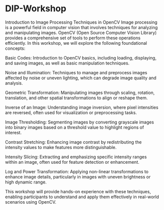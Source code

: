 # DIP-Workshop

Introduction to Image Processing Techniques in OpenCV
Image processing is a powerful field in computer vision that involves techniques for analyzing and manipulating images. OpenCV (Open Source Computer Vision Library) provides a comprehensive set of tools to perform these operations efficiently. In this workshop, we will explore the following foundational concepts:

Basic Codes: Introduction to OpenCV basics, including loading, displaying, and saving images, as well as basic manipulation techniques.

Noise and Illumination: Techniques to manage and preprocess images affected by noise or uneven lighting, which can degrade image quality and analysis.

Geometric Transformation: Manipulating images through scaling, rotation, translation, and other spatial transformations to align or reshape them.

Inverse of an Image: Understanding image inversion, where pixel intensities are reversed, often used for visualization or preprocessing tasks.

Image Thresholding: Segmenting images by converting grayscale images into binary images based on a threshold value to highlight regions of interest.

Contrast Stretching: Enhancing image contrast by redistributing the intensity values to make features more distinguishable.

Intensity Slicing: Extracting and emphasizing specific intensity ranges within an image, often used for feature detection or enhancement.

Log and Power Transformation: Applying non-linear transformations to enhance image details, particularly in images with uneven brightness or high dynamic range.

This workshop will provide hands-on experience with these techniques, enabling participants to understand and apply them effectively in real-world scenarios using OpenCV.
